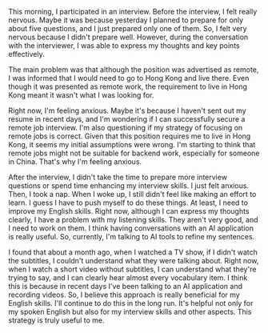 This morning, I participated in an interview. Before the interview, I felt really nervous. Maybe it was because yesterday I planned to prepare for only about five questions, and I just prepared only one of them. So, I felt very nervous because I didn't prepare well. However, during the conversation with the interviewer, I was able to express my thoughts and key points effectively.

  

The main problem was that although the position was advertised as remote, I was informed that I would need to go to Hong Kong and live there. Even though it was presented as remote work, the requirement to live in Hong Kong meant it wasn't what I was looking for. 


Right now, I'm feeling anxious. Maybe it's because I haven't sent out my resume in recent days, and I'm wondering if I can successfully secure a remote job interview. I'm also questioning if my strategy of focusing on remote jobs is correct. Given that this position requires me to live in Hong Kong, it seems my initial assumptions were wrong. I'm starting to think that remote jobs might not be suitable for backend work, especially for someone in China. That's why I'm feeling anxious.


After the interview, I didn't take the time to prepare more interview questions or spend time enhancing my interview skills. I just felt anxious. Then, I took a nap. When I woke up, I still didn't feel like making an effort to learn. I guess I have to push myself to do these things. At least, I need to improve my English skills. Right now, although I can express my thoughts clearly, I have a problem with my listening skills. They aren't very good, and I need to work on them. I think having conversations with an AI application is really useful. So, currently, I'm talking to AI tools to refine my sentences.


I found that about a month ago, when I watched a TV show, if I didn't watch the subtitles, I couldn't understand what they were talking about. Right now, when I watch a short video without subtitles, I can understand what they're trying to say, and I can clearly hear almost every vocabulary item. I think this is because in recent days I've been talking to an AI application and recording videos. So, I believe this approach is really beneficial for my English skills. I'll continue to do this in the long run. It's helpful not only for my spoken English but also for my interview skills and other aspects. This strategy is truly useful to me.